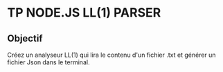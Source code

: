 # TP NODE.JS LL(1) PARSER

## Objectif

Créez un analyseur LL(1) qui lira le contenu d'un fichier .txt et générer un fichier Json dans le terminal.
